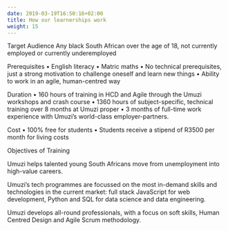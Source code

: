 ```yaml
---
date: 2019-03-19T16:50:16+02:00
title: How our learnerships work
weight: 15
---
```


Target Audience
Any black South African over the age of 18, not currently employed or currently underemployed

Prerequisites
    • English literacy
    • Matric maths
    • No technical prerequisites, just a strong motivation to challenge oneself and learn new things
    • Ability to work in an agile, human-centred way

Duration
    • 160 hours of training in HCD and Agile through the Umuzi workshops and crash course
    • 1360 hours of subject-specific, technical training over 8 months at Umuzi proper
    • 3 months of full-time work experience with Umuzi’s world-class employer-partners.

Cost
    • 100% free for students
    • Students receive a stipend of R3500 per month for living costs

Objectives of Training

Umuzi helps talented young South Africans move from unemployment into high-value careers.

Umuzi’s tech programmes are focussed on the most in-demand skills and technologies in the current market: full stack JavaScript for web development, Python and SQL for data science and data engineering.

Umuzi develops all-round professionals, with a focus on soft skills, Human Centred Design and Agile Scrum methodology.

